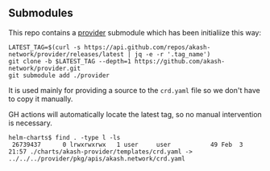 ## Submodules

This repo contains a [provider](./provider) submodule which has been initialiize this way:

```
LATEST_TAG=$(curl -s https://api.github.com/repos/akash-network/provider/releases/latest | jq -e -r '.tag_name')
git clone -b $LATEST_TAG --depth=1 https://github.com/akash-network/provider.git
git submodule add ./provider
```

It is used mainly for providing a source to the `crd.yaml` file so we don't have to copy it manually.

GH actions will automatically locate the latest tag, so no manual intervention is necessary.

```
helm-charts$ find . -type l -ls
 26739437      0 lrwxrwxrwx   1 user     user           49 Feb  3 21:57 ./charts/akash-provider/templates/crd.yaml -> ../../../provider/pkg/apis/akash.network/crd.yaml
```
